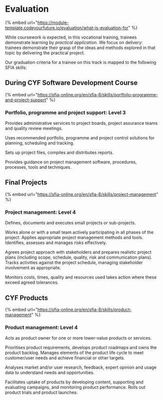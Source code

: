 # Evaluation

{% embed url="https://module-template.codeyourfuture.io/evaluation/what-is-evaluation-for" %}

While coursework is expected, in this vocational training, trainees demonstrate learning by _practical application_. We focus on delivery: trainees demonstrate their grasp of the ideas and methods explored in that topic by delivering the practical project.

Our graduation criteria for a trainee on this track is mapped to the following SFIA skills:

## During CYF Software Development Course

{% embed url="https://sfia-online.org/en/sfia-8/skills/portfolio-programme-and-project-support" %}

### Portfolio, programme and project support: Level 3

Provides administrative services to project boards, project assurance teams and quality review meetings.

Uses recommended portfolio, programme and project control solutions for planning, scheduling and tracking.

Sets up project files, compiles and distributes reports.

Provides guidance on project management software, procedures, processes, tools and techniques.

## Final Projects

{% embed url="https://sfia-online.org/en/sfia-8/skills/project-management" %}

### Project management: Level 4

Defines, documents and executes small projects or sub-projects.

Works alone or with a small team actively participating in all phases of the project. Applies appropriate project management methods and tools. Identifies, assesses and manages risks effectively.

Agrees project approach with stakeholders and prepares realistic project plans (including scope, schedule, quality, risk and communication plans). Tracks activities against the project schedule, managing stakeholder involvement as appropriate.

Monitors costs, times, quality and resources used takes action where these exceed agreed tolerances.



## CYF Products

{% embed url="https://sfia-online.org/en/sfia-8/skills/product-management" %}

### Product management: Level 4

Acts as product owner for one or more lower-value products or services.

Prioritises product requirements, develops product roadmaps and owns the product backlog. Manages elements of the product life cycle to meet customer/user needs and achieve financial or other targets.

Analyses market and/or user research, feedback, expert opinion and usage data to understand needs and opportunities.

Facilitates uptake of products by developing content, supporting and evaluating campaigns, and monitoring product performance. Rolls out product trials and product launches.
